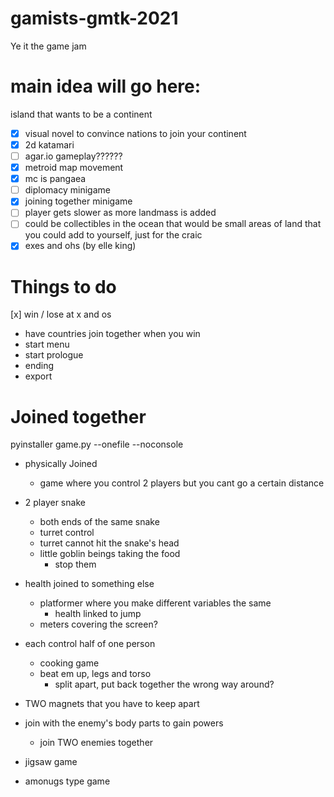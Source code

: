# gamists-gmtk-2021
Ye it the game jam

# main idea will go here:

island that wants to be a continent
- [x] visual novel to convince nations to join your continent
- [x] 2d katamari
- [ ] agar.io gameplay??????
- [x] metroid map movement
- [x] mc is pangaea
- [ ] diplomacy minigame
- [x] joining together minigame
- [ ] player gets slower as more landmass is added
- [ ] could be collectibles in the ocean that would be small areas of land that you could add to yourself, just for the craic
- [x] exes and ohs (by elle king)

# Things to do
[x] win / lose at x and os
- have countries join together when you win
- start menu
- start prologue
- ending
- export

# Joined together
pyinstaller game.py --onefile --noconsole
- physically Joined
  - game where you control 2 players but you cant go a certain distance

- 2 player snake
  - both ends of the same snake
  - turret control
  - turret cannot hit the snake's head
  - little goblin beings taking the food
    - stop them

- health joined to something else
  - platformer where you make different variables the same
    - health linked to jump
  - meters covering the screen?

- each control half of one person
  - cooking game
  - beat em up, legs and torso
    - split apart, put back together the wrong way around?

- TWO magnets that you have to keep apart

- join with the enemy's body parts to gain powers
    - join TWO enemies together

- jigsaw game



- amonugs type game
